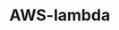 # AWS-lambda
<meta charset="UTF-8">
<link rel="stylesheet" href="https://use.fontawesome.com/releases/v5.8.1/css/all.css" integrity="sha384-50oBUHEmvpQ+1lW4y57PTFmhCaXp0ML5d60M1M7uH2+nqUivzIebhndOJK28anvf" crossorigin="anonymous">
<link rel="manifest" href="/site.webmanifest">
<link rel="stylesheet" href="https://use.typekit.net/ihl2prs.css">
<meta content='initial-scale = 1.0, maximum-scale = 1.0, user-scalable = no, width = device-width' name='viewport'>
<script src="https://kit.fontawesome.com/27ac0759f0.js" crossorigin="anonymous"></script>
<link rel="stylesheet" media="screen" href="/stylesheets/wcd_student.1710194212734.css" />
<link rel="stylesheet" media="screen" href="/stylesheets/SDA_student.1710194212734.css" />
</head>
<body class='single app en' location='pages_dilithium'>
<main>

</main>
<!-- Global site tag (gtag.js) - Google Analytics -->
<script async src="https://www.googletagmanager.com/gtag/js?id=UA-133200409-2"></script>
<script>
  window.dataLayer = window.dataLayer || [];
  function gtag(){dataLayer.push(arguments);}
  gtag('js', new Date());

  gtag('config', '');
</script>

<script src="https://unpkg.com/tippy.js@3/dist/tippy.all.min.js"></script>
<script>
//<![CDATA[
var _init = {"env":"production","tenant":"SDA","user":{"team_insights":false,"is_organizer":false,"profile_avatar":false,"uuid":"bacdef91-6f0a-4c3b-8fdf-73051301ed46","first_name":"Ahmed","last_name":"Saleh AL Amri","email":"ahmedalamri.ai01@gmail.com","color":5,"admin_access":null,"initials":"AS","enrolled":true}};
//]]>
</script>
<script>
//<![CDATA[
window.initializers = ["rollbar","logrocket"]
//]]>
</script>
<script src="/javascripts/initializers/rollbar.1710194212734.js"></script>
<script src="/javascripts/initializers/logrocket.1710194212734.js"></script>
<script src="/javascripts/wcd_student.1710194212734.js"></script>

</body>
</html>

